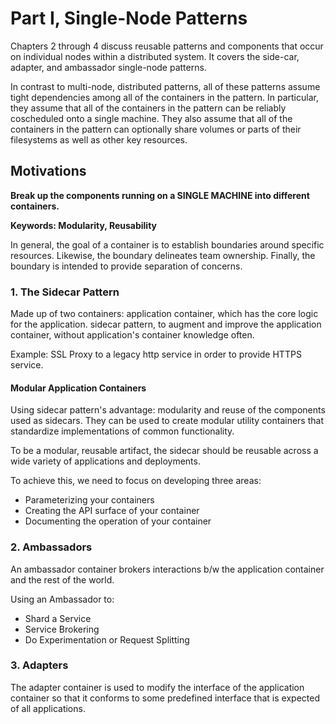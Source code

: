# Part I, Single-Node Patterns

Chapters 2 through 4 discuss reusable patterns and components that occur on individual nodes within a distributed system. It covers the side-car, adapter, and ambassador single-node patterns.

In contrast to multi-node, distributed patterns, all of these patterns assume tight dependencies among all of the containers in the pattern. In particular, they assume that all of the containers in the pattern can be reliably coscheduled onto a single machine. They also assume that all of the containers in the pattern can optionally share volumes or parts of their filesystems as well as other key resources.   

## Motivations

**Break up the components running on a SINGLE MACHINE into different containers.**

**Keywords: Modularity, Reusability**

In general, the goal of a container is to establish boundaries around specific resources. Likewise, the boundary delineates team ownership. Finally, the boundary is intended to provide separation of concerns.

### 1. The Sidecar Pattern

Made up of two containers: application container, which has the core logic for the application. sidecar pattern, to augment and improve the application container, without application's container knowledge often.

Example: SSL Proxy to a legacy http service in order to provide HTTPS service.

#### Modular Application Containers

Using sidecar pattern's advantage: modularity and reuse of the components used as sidecars. They can be used to create modular utility containers that standardize implementations of common functionality.

To be a modular, reusable artifact, the sidecar should be reusable across a wide variety of applications and deployments.

To achieve this, we need to focus on developing three areas:

* Parameterizing your containers
* Creating the API surface of your container
* Documenting the operation of your container

### 2. Ambassadors

An ambassador container brokers interactions b/w the application container and the rest of the world.

Using an Ambassador to:

* Shard a Service
* Service Brokering
* Do Experimentation or Request Splitting

### 3. Adapters

The adapter container is used to modify the interface of the application container so that it conforms to some predefined interface that is expected of all applications.
